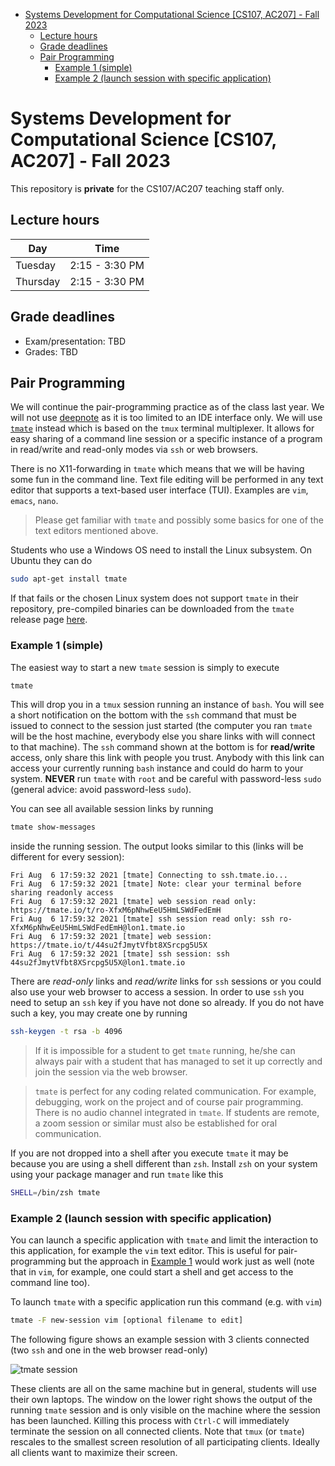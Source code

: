<!-- vim-markdown-toc GFM -->

* [Systems Development for Computational Science [CS107, AC207] - Fall 2023](#systems-development-for-computational-science-cs107-ac207---fall-2023)
    * [Lecture hours](#lecture-hours)
    * [Grade deadlines](#grade-deadlines)
    * [Pair Programming](#pair-programming)
        * [Example 1 (simple)](#example-1-simple)
        * [Example 2 (launch session with specific application)](#example-2-launch-session-with-specific-application)

<!-- vim-markdown-toc -->

# Systems Development for Computational Science [CS107, AC207] - Fall 2023

This repository is **private** for the CS107/AC207 teaching staff only.

## Lecture hours

| Day      | Time           |
|----------|----------------|
| Tuesday  | 2:15 - 3:30 PM |
| Thursday | 2:15 - 3:30 PM |

## Grade deadlines

* Exam/presentation: TBD
* Grades: TBD

<!-- ## Website Content Creation -->

<!-- The class website is generated with the -->
<!-- [pelican](https://docs.getpelican.com/en/latest/) python package.  All class -->
<!-- _content_ is located below the `content` directory in this repository.  Content -->
<!-- is modified by: -->

<!-- 1. Markdown files -->
<!-- 2. Jupyter notebooks (HW and PP) -->

<!-- The directory structure is a follows: -->
<!-- ```bash -->
<!-- content -->
<!-- ├── exercises -->
<!-- ├── homework -->
<!-- ├── lectures -->
<!-- ├── pages -->
<!-- └── project -->
<!-- ``` -->
<!-- The content of the home page is inside `content/index.md`.  The sub-directory -->
<!-- `pages` contains the website sub-sections that you can click on in the top right -->
<!-- navigation panel on the site. -->

<!-- Changing or adding content is not automatically translated to HTML to serve our -->
<!-- website.  Here are the steps you need to take to accomplish this: -->

<!-- 0. **You only need to do this once.**  If you have `iacs-cli` installed on your -->
<!--    system from previous TF at IACS, uninstall it with: -->
<!--    ```bash -->
<!--    python3 -m pip uninstall iacs-cli -->
<!--    ``` -->
<!--    Then reinstall it with the following: -->
<!--    ```bash -->
<!--    python3 -m pip install iacs-cli pelican-jupyter -->
<!--    ``` -->
<!--    You should now have the `iacs` tool available on your command line.  If not, -->
<!--    make sure your `PATH` is set to point to the directory where Python installed -->
<!--    the `iacs-cli` package. -->
<!-- 1. Modify content inside the `content` directory -->
<!-- 2. Verify your changes by launching a local web server.  In the root directory -->
<!--    of the `git` repository, run this command: -->
<!--    ```bash -->
<!--    make preview -->
<!--    ``` -->
<!--    The command will launch a python web server which you can browse at -->
<!--    [http://0.0.0.0:8000](http://0.0.0.0:8000).  Check that all is fine on the -->
<!--    local webpage and perform more changes if necessary.  After additional -->
<!--    changes are made you have to rebuild the HTML sources.  You can do this with -->
<!--    ```bash -->
<!--    make docs -->
<!--    ``` -->
<!--    **Note:** You may see some WARNING when you build the HTML.  This is ok due -->
<!--    to some files that can not be found.  If you see ERROR in red, then something -->
<!--    is wrong. -->
<!-- 3. Once everything is fine, commit your changes (everything below `content`) and -->
<!--    quickly describe what you did in the subject (and maybe commit message if it -->
<!--    was complicated). -->
<!-- 4. Create a separate commit of the new HTML sources by running: -->
<!--    ```bash -->
<!--    make webcommit -->
<!--    ``` -->
<!--    This creates a new commit with the changes inside the `docs` directory only. -->
<!-- 5. Push your modifications: -->
<!--    ```bash -->
<!--    git push -->
<!--    ``` -->


## Pair Programming

We will continue the pair-programming practice as of the class last year.  We
will not use [deepnote](https://deepnote.com/) as it is too limited to an IDE
interface only.  We will use [`tmate`](https://tmate.io/) instead which is based
on the `tmux` terminal multiplexer.  It allows for easy sharing of a command
line session or a specific instance of a program in read/write and read-only
modes via `ssh` or web browsers.

There is no X11-forwarding in `tmate` which means that we will be having some
fun in the command line.  Text file editing will be performed in any text editor
that supports a text-based user interface (TUI).  Examples are `vim`, `emacs`,
`nano`.

> Please get familiar with `tmate` and possibly some basics for one of the text
> editors mentioned above.

Students who use a Windows OS need to install the Linux subsystem.  On Ubuntu
they can do

```bash
sudo apt-get install tmate
```

If that fails or the chosen Linux system does not support `tmate` in their
repository, pre-compiled binaries can be downloaded from the `tmate` release
page [here](https://github.com/tmate-io/tmate/releases).

### Example 1 (simple)

The easiest way to start a new `tmate` session is simply to execute

```bash
tmate
```

This will drop you in a `tmux` session running an instance of `bash`.  You will
see a short notification on the bottom with the `ssh` command that must be
issued to connect to the session just started (the computer you ran `tmate` will
be the host machine, everybody else you share links with will connect to that
machine).  The `ssh` command shown at the bottom is for **read/write** access,
only share this link with people you trust.  Anybody with this link can access
your currently running `bash` instance and could do harm to your system.
**NEVER** run `tmate` with `root` and be careful with password-less `sudo`
(general advice: avoid password-less `sudo`).

You can see all available session links by running

```bash
tmate show-messages
```

inside the running session.  The output looks similar to this (links will be
different for every session):

```
Fri Aug  6 17:59:32 2021 [tmate] Connecting to ssh.tmate.io...
Fri Aug  6 17:59:32 2021 [tmate] Note: clear your terminal before sharing readonly access
Fri Aug  6 17:59:32 2021 [tmate] web session read only: https://tmate.io/t/ro-XfxM6pNhwEeU5HmLSWdFedEmH
Fri Aug  6 17:59:32 2021 [tmate] ssh session read only: ssh ro-XfxM6pNhwEeU5HmLSWdFedEmH@lon1.tmate.io
Fri Aug  6 17:59:32 2021 [tmate] web session: https://tmate.io/t/44su2fJmytVfbt8XSrcpg5U5X
Fri Aug  6 17:59:32 2021 [tmate] ssh session: ssh 44su2fJmytVfbt8XSrcpg5U5X@lon1.tmate.io
```

There are _read-only_ links and _read/write_ links for `ssh` sessions or you
could also use your web browser to access a session.  In order to use `ssh` you
need to setup an `ssh` key if you have not done so already.  If you do not have
such a key, you may create one by running

```bash
ssh-keygen -t rsa -b 4096
```


> If it is impossible for a student to get `tmate` running, he/she can always
> pair with a student that has managed to set it up correctly and join the
> session via the web browser.

> `tmate` is perfect for any coding related communication.  For example, debugging,
> work on the project and of course pair programming.  There is no audio channel
> integrated in `tmate`.  If students are remote, a zoom session or similar must
> also be established for oral communication.

If you are not dropped into a shell after you execute `tmate` it may be because
you are using a shell different than `zsh`.  Install `zsh` on your system using
your package manager and run `tmate` like this

```bash
SHELL=/bin/zsh tmate
```


### Example 2 (launch session with specific application)

You can launch a specific application with `tmate` and limit the interaction to
this application, for example the `vim` text editor.  This is useful for
pair-programming but the approach in [Example 1](#example-1-simple) would work
just as well (note that in `vim`, for example, one could start a shell and get
access to the command line too).

To launch `tmate` with a specific application run this command (e.g. with `vim`)

```bash
tmate -F new-session vim [optional filename to edit]
```

The following figure shows an example session with 3 clients connected (two
`ssh` and one in the web browser read-only)

![tmate session](./content/tmate_session.png "tmate session with 3 clients")

These clients are all on the same machine but in general, students will use
their own laptops.  The window on the lower right shows the output of the
running `tmate` session and is only visible on the machine where the session has
been launched.  Killing this process with `Ctrl-C` will immediately terminate
the session on all connected clients.  Note that `tmux` (or `tmate`) rescales to
the smallest screen resolution of all participating clients.  Ideally all
clients want to maximize their screen.
